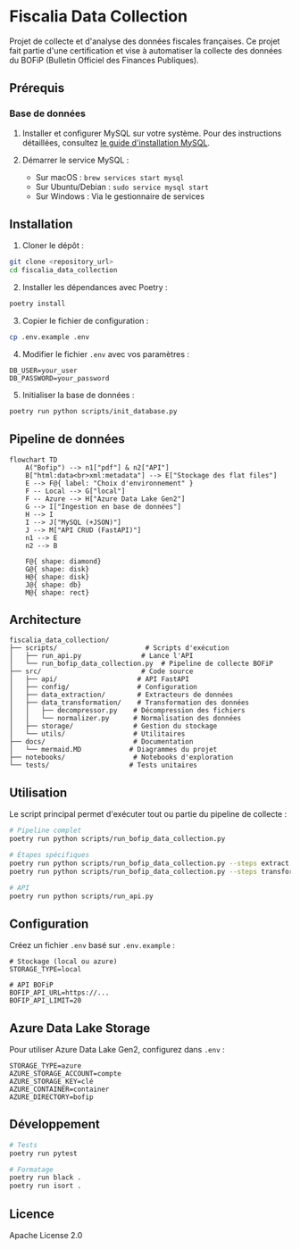 # Fiscalia Data Collection

Projet de collecte et d'analyse des données fiscales françaises. Ce projet fait partie d'une certification et vise à automatiser la collecte des données du BOFiP (Bulletin Officiel des Finances Publiques).

## Prérequis

### Base de données
1. Installer et configurer MySQL sur votre système.
   Pour des instructions détaillées, consultez [le guide d'installation MySQL](docs/database_requirements.md).

2. Démarrer le service MySQL :
   - Sur macOS : `brew services start mysql`
   - Sur Ubuntu/Debian : `sudo service mysql start`
   - Sur Windows : Via le gestionnaire de services


## Installation

1. Cloner le dépôt :
```bash
git clone <repository_url>
cd fiscalia_data_collection
```

2. Installer les dépendances avec Poetry :
```bash
poetry install
```

3. Copier le fichier de configuration :
```bash
cp .env.example .env
```

4. Modifier le fichier `.env` avec vos paramètres :
```env
DB_USER=your_user
DB_PASSWORD=your_password
```

5. Initialiser la base de données :
```bash
poetry run python scripts/init_database.py
```

## Pipeline de données

```mermaid
flowchart TD
    A("Bofip") --> n1["pdf"] & n2["API"]
    B["html:data<br>xml:metadata"] --> E["Stockage des flat files"]
    E --> F@{ label: "Choix d'environnement" }
    F -- Local --> G["local"]
    F -- Azure --> H["Azure Data Lake Gen2"]
    G --> I["Ingestion en base de données"]
    H --> I
    I --> J["MySQL (+JSON)"]
    J --> M["API CRUD (FastAPI)"]
    n1 --> E
    n2 --> B

    F@{ shape: diamond}
    G@{ shape: disk}
    H@{ shape: disk}
    J@{ shape: db}
    M@{ shape: rect}
```

## Architecture

```
fiscalia_data_collection/
├── scripts/                      # Scripts d'exécution
│   ├── run_api.py               # Lance l'API
│   └── run_bofip_data_collection.py  # Pipeline de collecte BOFiP
├── src/                         # Code source
│   ├── api/                    # API FastAPI
│   ├── config/                 # Configuration
│   ├── data_extraction/        # Extracteurs de données
│   ├── data_transformation/    # Transformation des données
│   │   ├── decompressor.py    # Décompression des fichiers
│   │   └── normalizer.py      # Normalisation des données
│   ├── storage/               # Gestion du stockage
│   └── utils/                 # Utilitaires
├── docs/                      # Documentation
│   └── mermaid.MD            # Diagrammes du projet
├── notebooks/                 # Notebooks d'exploration
└── tests/                    # Tests unitaires
```

## Utilisation

Le script principal permet d'exécuter tout ou partie du pipeline de collecte :

```bash
# Pipeline complet
poetry run python scripts/run_bofip_data_collection.py

# Étapes spécifiques
poetry run python scripts/run_bofip_data_collection.py --steps extract decompress
poetry run python scripts/run_bofip_data_collection.py --steps transform

# API
poetry run python scripts/run_api.py
```

## Configuration

Créez un fichier `.env` basé sur `.env.example` :

```env
# Stockage (local ou azure)
STORAGE_TYPE=local

# API BOFiP
BOFIP_API_URL=https://...
BOFIP_API_LIMIT=20
```

## Azure Data Lake Storage

Pour utiliser Azure Data Lake Gen2, configurez dans `.env` :

```env
STORAGE_TYPE=azure
AZURE_STORAGE_ACCOUNT=compte
AZURE_STORAGE_KEY=clé
AZURE_CONTAINER=container
AZURE_DIRECTORY=bofip
```

## Développement

```bash
# Tests
poetry run pytest

# Formatage
poetry run black .
poetry run isort .
```

## Licence

Apache License 2.0